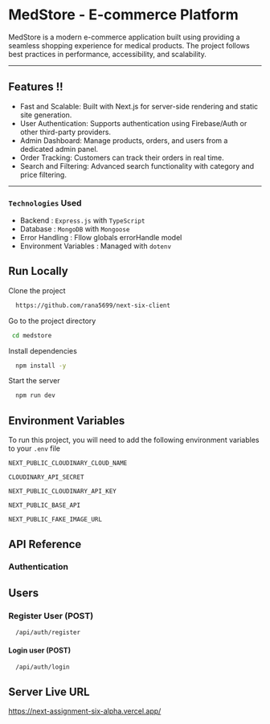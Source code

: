 
# MedStore - E-commerce Platform

MedStore is a modern e-commerce application built using providing a seamless shopping experience for medical products. The project follows best practices in performance, accessibility, and scalability.


---

## Features !!

- Fast and Scalable: Built with Next.js for server-side rendering and static site generation.
- User Authentication: Supports authentication using Firebase/Auth or other third-party providers.
- Admin Dashboard: Manage products, orders, and users from a dedicated admin panel.
- Order Tracking: Customers can track their orders in real time.
- Search and Filtering: Advanced search functionality with category and price filtering.

---


###  `Technologies` Used

- Backend : `Express.js` with `TypeScript`
- Database : `MongoDB` with `Mongoose`
- Error Handling : Fllow globals errorHandle model
- Environment Variables : Managed with `dotenv`


## Run Locally

Clone the project

```bash
  https://github.com/rana5699/next-six-client
```

Go to the project directory

```bash
 cd medstore

```

Install dependencies

```bash
  npm install -y
```

Start the server

```bash
  npm run dev
```



## Environment Variables

To run this project, you will need to add the following environment variables to your `.env` file

`NEXT_PUBLIC_CLOUDINARY_CLOUD_NAME`

`CLOUDINARY_API_SECRET`

`NEXT_PUBLIC_CLOUDINARY_API_KEY`

`NEXT_PUBLIC_BASE_API`

`NEXT_PUBLIC_FAKE_IMAGE_URL`






## API Reference

### Authentication

## Users

### Register User (POST)

```http
  /api/auth/register
```


#### Login user (POST)

```http
  /api/auth/login
```



## Server Live URL

https://next-assignment-six-alpha.vercel.app/

